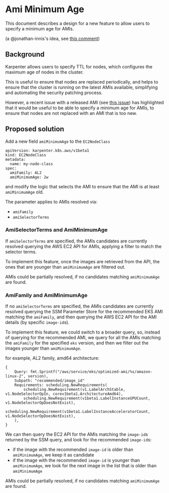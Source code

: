 # Ami Minimum Age

This document describes a design for a new feature to allow users to specify a minimum age for AMIs.

(a @jonathan-innis's idea, see [this comment](https://github.com/aws/karpenter-provider-aws/issues/5382#issuecomment-1868068193))

## Background

Karpenter allows users to specify TTL for nodes, which configures the maximum age of nodes in the cluster. 

This is useful to ensure that nodes are replaced periodically, and helps to ensure that the cluster is running on the latest AMIs available, 
simplifying and automating the security patching process.

However, a recent issue with a released AMI (see [this issue](https://github.com/awslabs/amazon-eks-ami/issues/1551)) has highlighted that it would be useful to be able to specify a minimum age for AMIs, to ensure that nodes are not replaced with an AMI that is too new.

## Proposed solution

Add a new field `amiMinimumAge` to the `EC2NodeClass`

```
apiVersion: karpenter.k8s.aws/v1beta1
kind: EC2NodeClass
metadata:
  name: my-node-class
spec:
  amiFamily: AL2
  amiMinimumAge: 2w
```

and modify the logic that selects the AMI to ensure that the AMI is at least `amiMinimumAge` old.

The parameter applies to AMIs resolved via:
- `amiFamily`
- `amiSelectorTerms`

### AmiSelectorTerms and AmiMinimumAge

If `amiSelectorTerms` are specified, the AMIs candidates are currently resolved querying the AWS EC2 API for AMIs, applying a filter to match the selector terms.

To implement this feature, once the images are retrieved from the API, the ones that are younger than `amiMinimumAge` are filtered out.

AMIs could be partially resolved, if no candidates matching `amiMinimumAge` are found.

### AmiFamily and AmiMinimumAge

If no `amiSelectorTerms` are specified, the AMIs candidates are currently resolved querying the SSM Parameter Store for the recommended EKS AMI matching the `amiFamily`,
and then querying the AWS EC2 API for the AMI details (by specific `image-id`s).

To implement this feature, we could switch to a broader query, so, instead of querying for the recommended AMI, we query for all the AMIs matching the `amiFamily` for the specified `eks` version,
and then we filter out the images younger than `amiMinimumAge`. 

for example, AL2 family, amd64 architecture:

```
{
    Query: fmt.Sprintf("/aws/service/eks/optimized-ami/%s/amazon-linux-2", version),
    Subpath: "recommended/image_id"
    Requirements: scheduling.NewRequirements(
        scheduling.NewRequirement(v1.LabelArchStable, v1.NodeSelectorOpIn, corev1beta1.ArchitectureAmd64),
        scheduling.NewRequirement(v1beta1.LabelInstanceGPUCount, v1.NodeSelectorOpDoesNotExist),
        scheduling.NewRequirement(v1beta1.LabelInstanceAcceleratorCount, v1.NodeSelectorOpDoesNotExist),
    ),
}
```

We can then query the EC2 API for the AMIs matching the `image-id`s returned by the SSM query, and look for the recommended `image-id`s:
- if the image with the recommended `image-id` is older than `amiMinimumAge`, we keep it as candidate
- if the image with the recommended `image-id` is younger than `amiMinimumAge`, we look for the next image in the list that is older than `amiMinimumAge`

AMIs could be partially resolved, if no candidates matching `amiMinimumAge` are found.
